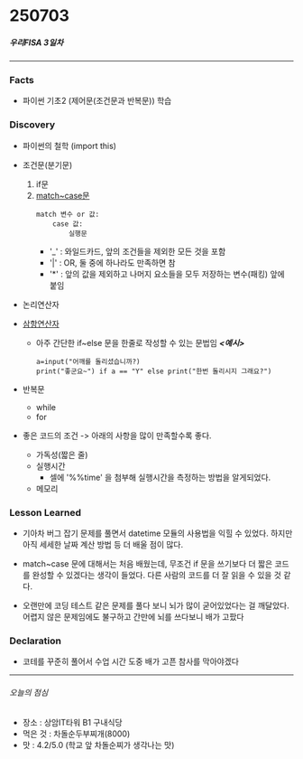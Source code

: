 # 250703
##### 우리FISA 3일차

---
### Facts
- 파이썬 기초2 (제어문(조건문과 반복문)) 학습

### Discovery
- 파이썬의 철학 (import this) 
- 조건문(분기문)
    1. if문
    2. <u>match~case문</u>
        ```
        match 변수 or 값:
            case 값:
                실행문
        ```
        - '_' : 와일드카드, 앞의 조건들을 제외한 모든 것을 포함
        - '|' : OR, 둘 중에 하나라도 만족하면 참
        - '*' : 앞의 값을 제외하고 나머지 요소들을 모두 저장하는 변수(패킹) 앞에 붙임
- 논리연산자
- <u>삼항연산자</u>
    - 아주 간단한 if~else 문을 한줄로 작성할 수 있는 문법임
***<예시>***
        ```
        a=input("어깨를 돌리셨습니까?)
        print("좋군요~") if a == "Y" else print("한번 돌리시지 그래요?")
        ```
- 반복문
    - while
    - for

- 좋은 코드의 조건 -> 아래의 사항을 많이 만족할수록 좋다.
    - 가독성(짧은 줄)
    - 실행시간
        - 셀에 '%%time' 을 첨부해 실행시간을 측정하는 방법을 알게되었다.
    - 메모리


### Lesson Learned 
- 기아차 버그 잡기 문제를 풀면서 datetime 모듈의 사용법을 익힐 수 있었다. 하지만 아직 세세한 날짜 계산 방법 등 더 배울 점이 많다.

- match~case 문에 대해서는 처음 배웠는데, 무조건 if 문을 쓰기보다 더 짧은 코드를 완성할 수 있겠다는 생각이 들었다. 다른 사람의 코드를 더 잘 읽을 수 있을 것 같다.

- 오랜만에 코딩 테스트 같은 문제를 풀다 보니 뇌가 많이 굳어있었다는 걸 깨달았다. 어렵지 않은 문제임에도 불구하고 간만에 뇌를 쓰다보니 배가 고팠다


### Declaration 
- 코테를 꾸준히 풀어서 수업 시간 도중 배가 고픈 참사를 막아야겠다


---
###### 오늘의 점심
- 장소 : 상암IT타워 B1 구내식당
- 먹은 것 : 차돌순두부찌개(8000)
- 맛 : 4.2/5.0 (학교 앞 차돌순찌가 생각나는 맛)